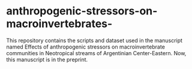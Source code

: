 # anthropogenic-stressors-on-macroinvertebrates-
This repository contains the scripts and dataset used in the manuscript named Effects of anthropogenic stressors on macroinvertebrate communities in Neotropical streams of Argentinian Center-Eastern. Now, this manuscript is in the preprint.
